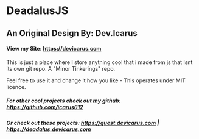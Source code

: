 # DeadalusJS
## An Original Design By: Dev.Icarus
#### View my Site: https://devicarus.com
This is just a place where I store anything cool that i made from js that Isnt its own git repo. A "Minor Tinkerings" repo.

Feel free to use it and change it how you like - This operates under MIT licence. 

##### For other cool projects check out my github: https://github.com/icarus612
##### Or check out these projects: https://quest.devicarus.com | https://deadalus.devicarus.com
